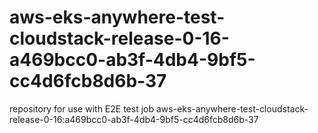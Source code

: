# aws-eks-anywhere-test-cloudstack-release-0-16-a469bcc0-ab3f-4db4-9bf5-cc4d6fcb8d6b-37
repository for use with E2E test job aws-eks-anywhere-test-cloudstack-release-0-16:a469bcc0-ab3f-4db4-9bf5-cc4d6fcb8d6b-37

